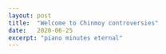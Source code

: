 ```yaml
---
layout: post
title:  "Welcome to Chinmoy controversies"
date:   2020-06-25
excerpt: "piano minutes eternal"
---
```

